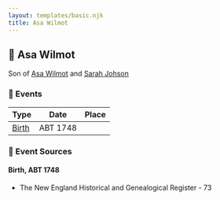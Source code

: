 ```yaml
---
layout: templates/basic.njk
title: Asa Wilmot
---
```

## 🔵 Asa Wilmot

Son of [Asa Wilmot](/people/1/15735504) and [Sarah Johson](/people/4/48968878)

### 📆 Events

Type | Date | Place
------ | ------ | ------
[Birth](#event-3a7e1e7e-a3a1-461e-8102-00331d86c8af) | ABT 1748 |

### 📰 Event Sources

#### <a id="event-3a7e1e7e-a3a1-461e-8102-00331d86c8af"></a> Birth, ABT 1748
* The New England Historical and Genealogical Register  - 73